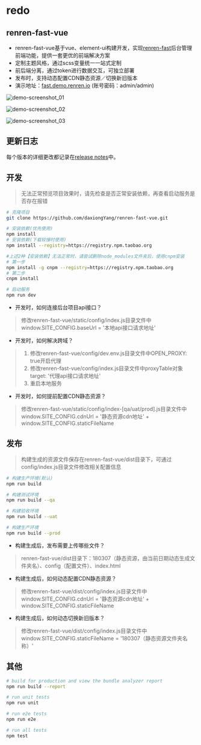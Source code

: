 # redo
## renren-fast-vue
- renren-fast-vue基于vue、element-ui构建开发，实现[renren-fast](https://gitee.com/renrenio/renren-fast)后台管理前端功能，提供一套更优的前端解决方案
- 定制主题风格，通过scss变量统一一站式定制
- 前后端分离，通过token进行数据交互，可独立部署
- 发布时，支持动态配置CDN静态资源／切换新旧版本
- 演示地址：[fast.demo.renren.io](http://fast.demo.renren.io) (账号密码：admin/admin)

![demo-screenshot_01](https://github.com/daxiongYang/renren-fast-vue/blob/master/screenshot_01.png)

![demo-screenshot_02](https://github.com/daxiongYang/renren-fast-vue/blob/master/screenshot_02.png)

![demo-screenshot_03](https://github.com/daxiongYang/renren-fast-vue/blob/master/screenshot_03.png)

## 更新日志
每个版本的详细更改都记录在[release notes](https://github.com/daxiongYang/renren-fast-vue/releases)中。



## 开发
> 无法正常预览项目效果时，请先检查是否正常安装依赖，再查看启动服务是否存在报错

```bash
# 克隆项目
git clone https://github.com/daxiongYang/renren-fast-vue.git

# 安装依赖(优先使用)
npm install
# 安装依赖(下载较慢时使用)
npm install --registry=https://registry.npm.taobao.org

#上述2种【安装依赖】无法正常时，请尝试删除node_modules文件夹后，使用cnpm安装
# 第一步
npm install -g cnpm --registry=https://registry.npm.taobao.org
# 第二步
cnpm install

# 启动服务
npm run dev
```

- 开发时，如何连接后台项目api接口？
> 修改renren-fast-vue/static/config/index.js目录文件中window.SITE_CONFIG.baseUrl = '本地api接口请求地址'

- 开发时，如何解决跨域？
> 1. 修改renren-fast-vue/config/dev.env.js目录文件中OPEN_PROXY: true开启代理
> 2. 修改renren-fast-vue/config/index.js目录文件中proxyTable对象target: '代理api接口请求地址'
> 3. 重启本地服务

- 开发时，如何提前配置CDN静态资源？
> 修改renren-fast-vue/static/config/index-[qa/uat/prod].js目录文件中window.SITE_CONFIG.cdnUrl = '静态资源cdn地址' + window.SITE_CONFIG.staticFileName

## 发布
> 构建生成的资源文件保存在renren-fast-vue/dist目录下，可通过config/index.js目录文件修改相关配置信息

```bash
# 构建生产环境(默认)
npm run build

# 构建测试环境
npm run build --qa

# 构建验收环境
npm run build --uat

# 构建生产环境
npm run build --prod
```

- 构建生成后，发布需要上传哪些文件？
> renren-fast-vue/dist目录下：180307（静态资源，由当前日期动态生成文件夹名）、config（配置文件）、index.html

- 构建生成后，如何动态配置CDN静态资源？
> 修改renren-fast-vue/dist/config/index.js目录文件中window.SITE_CONFIG.cdnUrl = '静态资源cdn地址' + window.SITE_CONFIG.staticFileName

- 构建生成后，如何动态切换新旧版本？
> 修改renren-fast-vue/dist/config/index.js目录文件中window.SITE_CONFIG.staticFileName = '180307（静态资源文件夹名称）'


## 其他
``` bash
# build for production and view the bundle analyzer report
npm run build --report

# run unit tests
npm run unit

# run e2e tests
npm run e2e

# run all tests
npm test
```
